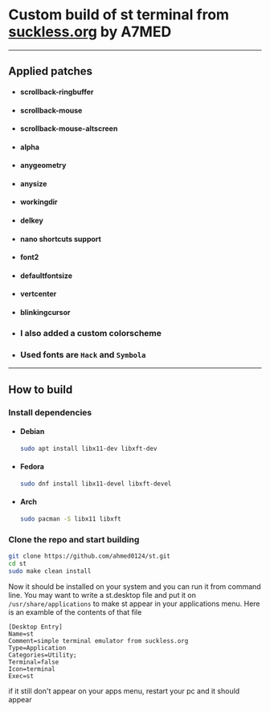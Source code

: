 # **Custom build of st terminal from [suckless.org](https://st.suckless.org) by A7MED**

---
## **Applied patches**
* #### scrollback-ringbuffer
* #### scrollback-mouse
* #### scrollback-mouse-altscreen
* #### alpha
* #### anygeometry
* #### anysize
* #### workingdir
* #### delkey
* #### nano shortcuts support
* #### font2
* #### defaultfontsize
* #### vertcenter
* #### blinkingcursor

* ### I also added a custom colorscheme
* ### Used fonts are `Hack` and `Symbola`

---
## **How to build**
### **Install dependencies**
* #### **Debian**
  ```bash
  sudo apt install libx11-dev libxft-dev
  ```
* #### **Fedora**
  ```bash
  sudo dnf install libx11-devel libxft-devel
  ```
* #### **Arch**
  ```bash
  sudo pacman -S libx11 libxft
  ```
  
### Clone the repo and start building
```bash
git clone https://github.com/ahmed0124/st.git
cd st
sudo make clean install
```

Now it should be installed on your system and you can run it from command line. You may want to write a st.desktop file and put it on `/usr/share/applications` to make st appear in your applications menu. Here is an examble of the contents of that file
```
[Desktop Entry]
Name=st
Comment=simple terminal emulator from suckless.org
Type=Application
Categories=Utility;
Terminal=false
Icon=terminal
Exec=st
```
if it still don't appear on your apps menu, restart your pc and it should appear
